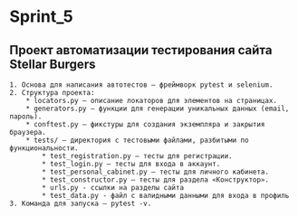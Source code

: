 # Sprint_5

## Проект автоматизации тестирования сайта Stellar Burgers

    1. Основа для написания автотестов — фреймворк pytest и selenium.
    2. Структура проекта:
        * locators.py – описание локаторов для элементов на страницах.
        * generators.py – функции для генерации уникальных данных (email, пароль).
        * conftest.py – фикстуры для создания экземпляра и закрытия браузера.
        * tests/ – директория с тестовыми файлами, разбитыми по функциональности.
            * test_registration.py – тесты для регистрации.
            * test_login.py – тесты для входа в аккаунт.
            * test_personal_cabinet.py – тесты для личного кабинета.
            * test_constructor.py – тесты для раздела «Конструктор».
            * urls.py - ссылки на разделы сайта
            * test_data.py - файл с валидными данными для входа в профиль
    3. Команда для запуска — pytest -v.